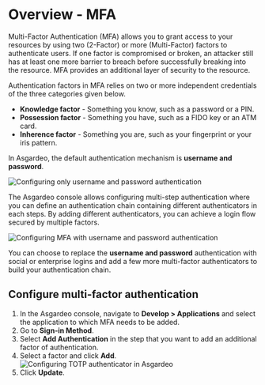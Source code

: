 # Overview - MFA

Multi-Factor Authentication (MFA) allows you to grant access to your resources by using two (2-Factor) or more (Multi-Factor) factors to authenticate users. If one factor is compromised or broken, an attacker still has at least one more barrier to breach before successfully breaking into the resource. MFA provides an additional layer of security to the resource.

Authentication factors in MFA relies on two or more independent credentials of the three categories given below.

- **Knowledge factor**  - Something you know, such as a password or a PIN.
- **Possession factor** - Something you have, such as a FIDO key or an ATM card.
- **Inherence factor**  - Something you are, such as your fingerprint or your iris pattern.

In Asgardeo, the default authentication mechanism is **username and password**. 

<img class="borderless-img" :src="$withBase('/assets/img/guides/mfa/one-factor-auth.png')" alt="Configuring only username and password authentication">

The Asgardeo console allows configuring multi-step authentication where you can define an authentication chain containing different authenticators in each steps. By adding different authenticators, you can achieve a login flow secured by multiple factors. 

<img class="borderless-img" :src="$withBase('/assets/img/guides/mfa/mfa-config.png')" alt="Configuring MFA with username and password authentication">
 
You can choose to replace the **username and password** authentication with social or enterprise logins and add a few more multi-factor authenticators to build your authentication chain.

## Configure multi-factor authentication

1. In the Asgardeo console, navigate to **Develop > Applications** and select the application to which MFA needs to be added.
2. Go to **Sign-in Method**.
3. Select **Add Authentication** in the step that you want to add an additional factor of authentication.
3. Select a factor and click **Add**.
    <img :src="$withBase('/assets/img/guides/mfa/totp/add-totp-authenticator.png')" alt="Configuring TOTP authenticator in Asgardeo">
4. Click **Update**.